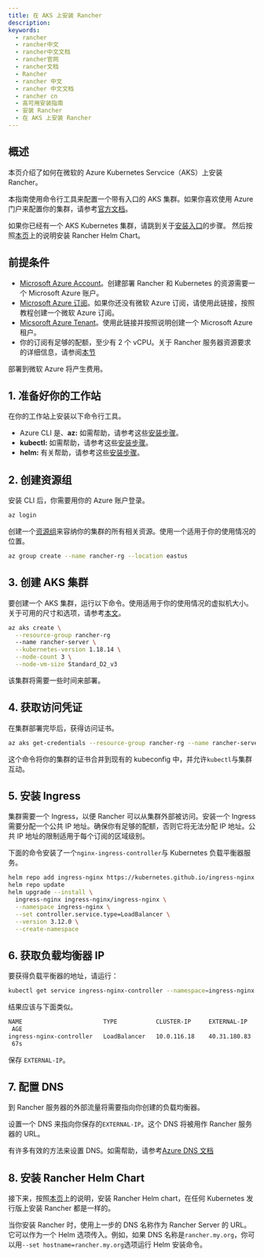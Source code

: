 ```yaml
---
title: 在 AKS 上安装 Rancher
description:
keywords:
  - rancher
  - rancher中文
  - rancher中文文档
  - rancher官网
  - rancher文档
  - Rancher
  - rancher 中文
  - rancher 中文文档
  - rancher cn
  - 高可用安装指南
  - 安装 Rancher
  - 在 AKS 上安装 Rancher
---
```


## 概述

本页介绍了如何在微软的 Azure Kubernetes Servcice（AKS）上安装 Rancher。

本指南使用命令行工具来配置一个带有入口的 AKS 集群。如果你喜欢使用 Azure 门户来配置你的集群，请参考[官方文档](https://docs.microsoft.com/en-us/azure/aks/kubernetes-walkthrough-portal)。

如果你已经有一个 AKS Kubernetes 集群，请跳到关于[安装入口](#5-安装-Ingress)的步骤。 然后按照[本页](/docs/rancher2.5/installation/install-rancher-on-k8s/_index)上的说明安装 Rancher Helm Chart。

## 前提条件

- [Microsoft Azure Account](https://azure.microsoft.com/en-us/free/)。创建部署 Rancher 和 Kubernetes 的资源需要一个 Microsoft Azure 账户。
- [Microsoft Azure 订阅](https://docs.microsoft.com/en-us/azure/cost-management-billing/manage/create-subscription#create-a-subscription-in-the-azure-portal)。如果你还没有微软 Azure 订阅，请使用此链接，按照教程创建一个微软 Azure 订阅。
- [Micsoroft Azure Tenant](https://docs.microsoft.com/en-us/azure/active-directory/develop/quickstart-create-new-tenant)。使用此链接并按照说明创建一个 Microsoft Azure 租户。
- 你的订阅有足够的配额，至少有 2 个 vCPU。关于 Rancher 服务器资源要求的详细信息，请参阅[本节](/docs/rancher2.5/installation/requirements/_index)

部署到微软 Azure 将产生费用。

## 1. 准备好你的工作站

在你的工作站上安装以下命令行工具。

- Azure CLI 是、**az:** 如需帮助，请参考这些[安装步骤](https://docs.microsoft.com/en-us/cli/azure/)。
- **kubectl:** 如需帮助，请参考这些[安装步骤](https://kubernetes.io/docs/tasks/tools/#kubectl)。
- **helm:** 有关帮助，请参考这些[安装步骤](https://helm.sh/docs/intro/install/)。

## 2. 创建资源组

安装 CLI 后，你需要用你的 Azure 账户登录。

```bash
az login
```

创建一个[资源组](https://docs.microsoft.com/en-us/azure/azure-resource-manager/management/manage-resource-groups-portal)来容纳你的集群的所有相关资源。使用一个适用于你的使用情况的位置。

```bash
az group create --name rancher-rg --location eastus
```

## 3. 创建 AKS 集群

要创建一个 AKS 集群，运行以下命令。使用适用于你的使用情况的虚拟机大小。关于可用的尺寸和选项，请参考[本文](https://docs.microsoft.com/en-us/azure/virtual-machines/sizes)。

```bash
az aks create \
  --resource-group rancher-rg
  --name rancher-server \
  --kubernetes-version 1.18.14 \
  --node-count 3 \
  --node-vm-size Standard_D2_v3
```

该集群将需要一些时间来部署。

## 4. 获取访问凭证

在集群部署完毕后，获得访问证书。

```bash
az aks get-credentials --resource-group rancher-rg --name rancher-server
```

这个命令将你的集群的证书合并到现有的 kubeconfig 中，并允许`kubectl`与集群互动。

## 5. 安装 Ingress

集群需要一个 Ingress，以便 Rancher 可以从集群外部被访问。安装一个 Ingress 需要分配一个公共 IP 地址。确保你有足够的配额，否则它将无法分配 IP 地址。公共 IP 地址的限制适用于每个订阅的区域级别。

下面的命令安装了一个`nginx-ingress-controller`与 Kubernetes 负载平衡器服务。

```bash
helm repo add ingress-nginx https://kubernetes.github.io/ingress-nginx
helm repo update
helm upgrade --install \
  ingress-nginx ingress-nginx/ingress-nginx \
  --namespace ingress-nginx \
  --set controller.service.type=LoadBalancer \
  --version 3.12.0 \
  --create-namespace
```

## 6. 获取负载均衡器 IP

要获得负载平衡器的地址，请运行：

```bash
kubectl get service ingress-nginx-controller --namespace=ingress-nginx
```

结果应该与下面类似。

```bash
NAME                       TYPE           CLUSTER-IP     EXTERNAL-IP    PORT(S)
 AGE
ingress-nginx-controller   LoadBalancer   10.0.116.18    40.31.180.83   80:31229/TCP,443:31050/TCP
 67s
```

保存 `EXTERNAL-IP`。

## 7. 配置 DNS

到 Rancher 服务器的外部流量将需要指向你创建的负载均衡器。

设置一个 DNS 来指向你保存的`EXTERNAL-IP`。这个 DNS 将被用作 Rancher 服务器的 URL。

有许多有效的方法来设置 DNS。如需帮助，请参考[Azure DNS 文档](https://docs.microsoft.com/en-us/azure/dns/)

## 8. 安装 Rancher Helm Chart

接下来，按照[本页](/docs/rancher2.5/installation/install-rancher-on-k8s/_index)上的说明，安装 Rancher Helm chart，在任何 Kubernetes 发行版上安装 Rancher 都是一样的。

当你安装 Rancher 时，使用上一步的 DNS 名称作为 Rancher Server 的 URL。它可以作为一个 Helm 选项传入。例如，如果 DNS 名称是`rancher.my.org`，你可以用`--set hostname=rancher.my.org`选项运行 Helm 安装命令。
